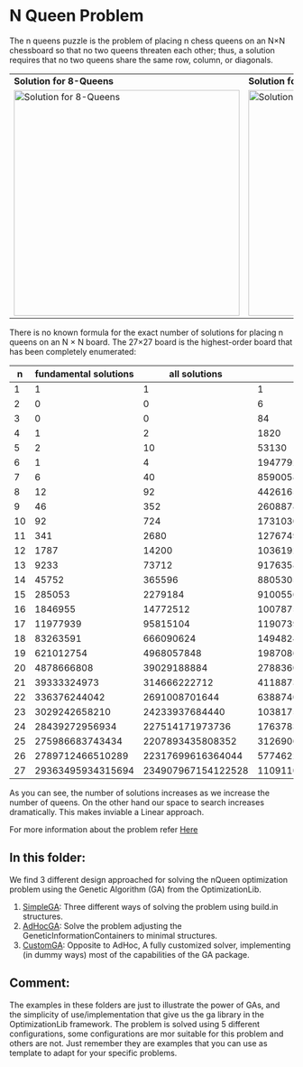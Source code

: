 # N Queen Problem
The n queens puzzle is the problem of placing n chess queens on an N×N chessboard so that no two queens threaten
each other; thus, a solution requires that no two queens share the same row, column, or diagonals.

<table>
  <tr>
    <td> <b>Solution for 8-Queens </b></td>
    <td> <b>Solution for 32-Queens </b> </td>
  </tr>
  <tr>
    <td> <img src="https://github.com/SergioOyaga/N-Queen_Problem/blob/master/out/image/8QueenSolution.png"  title="Solution for 8-Queens" alt="Solution for 8-Queens" width="400" height="400" /></td>
    <td> <img src="https://github.com/SergioOyaga/N-Queen_Problem/blob/master/out/image/32QueenSolution.png"  title="Solution for 32-Queens" alt="Solution for 32-Queens" width="400" height="400" /></td>
  </tr>
</table>

There is no known formula for the exact number of solutions for placing n queens on an N × N board.
The 27×27 board is the highest-order board that has been completely enumerated:

| n  | fundamental solutions | all solutions      | total combinations                                 |
|----|-----------------------|--------------------|----------------------------------------------------|
| 1  | 1                     | 1                  | 1                                                  |
| 2  | 0                     | 0                  | 6                                                  |
| 3  | 0                     | 0                  | 84                                                 |
| 4  | 1                     | 2                  | 1820                                               |
| 5  | 2                     | 10                 | 53130                                              |
| 6  | 1                     | 4                  | 1947792                                            |
| 7  | 6                     | 40                 | 85900584                                           |
| 8  | 12                    | 92                 | 4426165368                                         |
| 9  | 46                    | 352                | 260887834350                                       |
| 10 | 92                    | 724                | 17310309456440                                     |
| 11 | 341                   | 2680               | 1276749965026536                                   |
| 12 | 1787                  | 14200              | 103619293824707388                                 |
| 13 | 9233                  | 73712              | 9176358300744339432                                |
| 14 | 45752                 | 365596             | 880530516383349192480                              |
| 15 | 285053                | 2279184            | 91005567811177478095440                            |
| 16 | 1846955               | 14772512           | 10078751602022313874633200                         |
| 17 | 11977939              | 95815104           | 1190739044344491048895397910                       |
| 18 | 83263591              | 666090624          | 149482492334195165714038760136                     |
| 19 | 621012754             | 4968057848         | 19870867053543756004133247695400                   |
| 20 | 4878666808            | 39029188884        | 2788360983670896737872851072994080                 |
| 21 | 39333324973           | 314666222712       | 411887396336567398822620727355402190               |
| 22 | 336376244042          | 2691008701644      | 63887407766986865702182544710470036560             |
| 23 | 3029242658210         | 24233937684440     | 10381758958529585222885358558747563185920          |
| 24 | 28439272956934        | 227514171973736    | 1763783520005146433232953016554504214270600        |
| 25 | 275986683743434       | 2207893435808352   | 312690620414907617326451186807195415244296900      |
| 26 | 2789712466510289      | 22317699616364044  | 57746226578042013138408988185727715132037050952    |
| 27 | 29363495934315694     | 234907967154122528 | 11091107763254898773425731705373527055193637625824 |

As you can see, the number of solutions increases as we increase the number of queens. On the other hand our space to 
search increases dramatically. This makes inviable a Linear approach.

For more information about the problem refer [Here](https://en.wikipedia.org/wiki/Eight_queens_puzzle#Counting_solutions_for_other_sizes_n)

## In this folder:
We find 3 different design approached for solving the nQueen optimization problem using the Genetic Algorithm (GA)
from the OptimizationLib.
1. [SimpleGA](TODO:addLink): Three different ways of solving the problem using build.in structures.
2. [AdHocGA](TODO:addLink): Solve the problem adjusting the GeneticInformationContainers to minimal structures.
3. [CustomGA](TODO:addLink): Opposite to AdHoc, A fully customized solver, implementing (in dummy ways) most of the 
capabilities of the GA package.

## Comment:
The examples in these folders are just to illustrate the power of GAs, and the simplicity of use/implementation
that give us the ga library in the OptimizationLib framework. The problem is solved using 5 different configurations, 
some configurations are mor suitable for this problem and others are not. Just remember they are examples that you can 
use as template to adapt for your specific problems. 